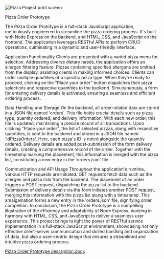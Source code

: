 
![Pizza Project print screen](https://github.com/CodecoolGlobal/pizza-order-prototype-javascript-Ady-cod/assets/113712378/e44422bc-9d87-4246-b890-f565e1e7c8ea)


Pizza Order Prototype

The Pizza Order Prototype is a full-stack JavaScript application, meticulously engineered to streamline the pizza ordering process. It's built with Node Express on the backend, and HTML, CSS, and JavaScript on the frontend. The application leverages RESTful APIs to perform CRUD operations, culminating in a dynamic and user-friendly interface.

Application Functionality
Clients are presented with a varied pizza menu for selection. Addressing diverse dietary needs, the application offers an allergen filtering feature. Pizzas containing specified allergens are omitted from the display, assisting clients in making informed choices.
Clients can order multiple quantities of a specific pizza type. When they're ready to proceed, clicking on the "Place your order" button dispatches their pizza selections and respective quantities to the backend. Simultaneously, a form for entering delivery details is activated, ensuring a seamless and efficient ordering process.

Data Handling and Storage
On the backend, all order-related data are stored in a JSON file named 'orders'. This file holds crucial details such as pizza type, quantity ordered, and delivery information. With each new order, this file is updated, maintaining a precise record of all transactions.
Upon clicking "Place your order", the list of selected pizzas, along with respective quantities, is sent to the backend and stored in a JSON file named 'idPizzaOrders'. Here, each pizza's ID is noted alongside the quantity ordered.
Delivery details are added post-submission of the form delivery details, creating a comprehensive record of the order. Together with the timestamp marking the placement, this information is merged with the pizza list, constituting a new entry in the 'orders.json' file.

Communication and API Usage
Throughout the application's runtime, various HTTP requests are initiated. GET requests fetch data such as the allergen and pizza lists from the backend. The placement of an order triggers a POST request, dispatching the pizza list to the backend. Submission of delivery details via the form initiates another POST request, merging this information with the pizza list along with a timestamp. This amalgamation forms a new entry in the 'orders.json' file, signifying order completion.
In conclusion, the Pizza Order Prototype is a compelling illustration of the efficiency and adaptability of Node Express, working in harmony with HTML, CSS, and JavaScript to deliver a seamless user experience. This project brings to light the power of RESTful service implementation in a full-stack JavaScript environment, showcasing not only effective client-server communication and skilled handling and organization of data, but also a user-centric design that ensures a streamlined and intuitive pizza ordering process.

[Pizza Order Prototype description.docx](https://github.com/CodecoolGlobal/pizza-order-prototype-javascript-Ady-cod/files/11585763/Pizza.Order.Prototype.description.docx)
